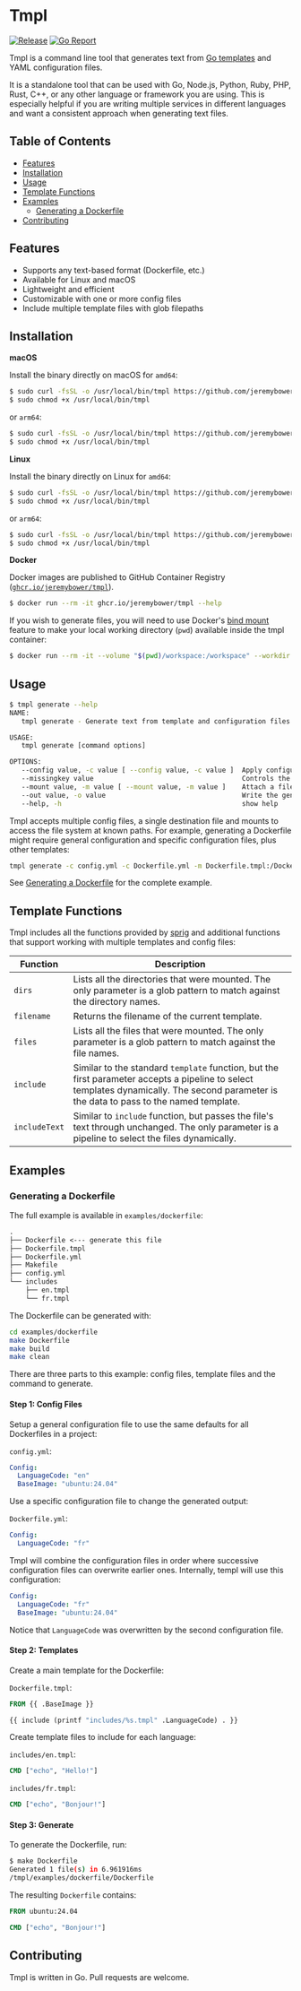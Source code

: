 # Tmpl

[![Release](https://img.shields.io/github/release/jeremybower/tmpl.svg)](https://github.com/jeremybower/tmpl/releases)
[![Go Report](https://goreportcard.com/badge/github.com/jeremybower/tmpl)](https://goreportcard.com/report/github.com/jeremybower/tmpl)

Tmpl is a command line tool that generates text from [Go templates](https://pkg.go.dev/text/template) and YAML configuration files.

It is a standalone tool that can be used with Go, Node.js, Python, Ruby, PHP, Rust, C++, or any other language or framework you are using. This is especially helpful if you are writing multiple services in different languages and want a consistent approach when generating text files.

## Table of Contents

- [Features](#features)
- [Installation](#installation)
- [Usage](#usage)
- [Template Functions](#template-functions)
- [Examples](#examples)
  - [Generating a Dockerfile](#generating-a-dockerfile)
- [Contributing](#contributing)

## Features

- Supports any text-based format (Dockerfile, etc.)
- Available for Linux and macOS
- Lightweight and efficient
- Customizable with one or more config files
- Include multiple template files with glob filepaths

## Installation

**macOS**

Install the binary directly on macOS for `amd64`:

```sh
$ sudo curl -fsSL -o /usr/local/bin/tmpl https://github.com/jeremybower/tmpl/releases/latest/download/tmpl-darwin-amd64
$ sudo chmod +x /usr/local/bin/tmpl
```

or `arm64`:

```sh
$ sudo curl -fsSL -o /usr/local/bin/tmpl https://github.com/jeremybower/tmpl/releases/latest/download/tmpl-darwin-arm64
$ sudo chmod +x /usr/local/bin/tmpl
```

**Linux**

Install the binary directly on Linux for `amd64`:

```sh
$ sudo curl -fsSL -o /usr/local/bin/tmpl https://github.com/jeremybower/tmpl/releases/latest/download/tmpl-linux-amd64
$ sudo chmod +x /usr/local/bin/tmpl
```

or `arm64`:

```sh
$ sudo curl -fsSL -o /usr/local/bin/tmpl https://github.com/jeremybower/tmpl/releases/latest/download/tmpl-linux-arm64
$ sudo chmod +x /usr/local/bin/tmpl
```

**Docker**

Docker images are published to GitHub Container Registry ([`ghcr.io/jeremybower/tmpl`](https://ghcr.io/jeremybower/tmpl)).

```sh
$ docker run --rm -it ghcr.io/jeremybower/tmpl --help
```

If you wish to generate files, you will need to use Docker's [bind mount](https://docs.docker.com/storage/bind-mounts/) feature to make your local working directory (`pwd`) available inside the tmpl container:

```sh
$ docker run --rm -it --volume "$(pwd)/workspace:/workspace" --workdir "/workspace" ghcr.io/jeremybower/tmpl generate --config config.yml --config Dockerfile.yml --mount Dockerfile.tmpl:/Dockerfile.tmpl --mount includes:/includes --out Dockerfile /Dockerfile.tmpl
```

## Usage

```sh
$ tmpl generate --help
NAME:
   tmpl generate - Generate text from template and configuration files

USAGE:
   tmpl generate [command options]

OPTIONS:
   --config value, -c value [ --config value, -c value ]  Apply configuration data to the templates
   --missingkey value                                     Controls the behavior during execution if a map is indexed with a key that is not present in the map (default: error)
   --mount value, -m value [ --mount value, -m value ]    Attach a filesystem mount to the template engine
   --out value, -o value                                  Write the generated text to file
   --help, -h                                             show help
```

Tmpl accepts multiple config files, a single destination file and mounts to access the file system at known paths. For example, generating a Dockerfile might require general configuration and specific configuration files, plus other templates:

```sh
tmpl generate -c config.yml -c Dockerfile.yml -m Dockerfile.tmpl:/Dockerfile -m includes:/includes -o Dockerfile /Dockerfile.tmpl
```

See [Generating a Dockerfile](#generating-a-dockerfile) for the complete example.

## Template Functions

Tmpl includes all the functions provided by [sprig](http://masterminds.github.io/sprig/) and additional functions that support working with multiple templates and config files:

| Function      | Description                                                                                                                                                                              |
| ------------- | ---------------------------------------------------------------------------------------------------------------------------------------------------------------------------------------- |
| `dirs`        | Lists all the directories that were mounted. The only parameter is a glob pattern to match against the directory names.                                                                  |
| `filename`    | Returns the filename of the current template.                                                                                                                                            |
| `files`       | Lists all the files that were mounted. The only parameter is a glob pattern to match against the file names.                                                                             |
| `include`     | Similar to the standard `template` function, but the first parameter accepts a pipeline to select templates dynamically. The second parameter is the data to pass to the named template. |
| `includeText` | Similar to `include` function, but passes the file's text through unchanged. The only parameter is a pipeline to select the files dynamically.                                           |

## Examples

### Generating a Dockerfile

The full example is available in `examples/dockerfile`:

```txt
.
├── Dockerfile <--- generate this file
├── Dockerfile.tmpl
├── Dockerfile.yml
├── Makefile
├── config.yml
└── includes
    ├── en.tmpl
    └── fr.tmpl
```

The Dockerfile can be generated with:

```sh
cd examples/dockerfile
make Dockerfile
make build
make clean
```

There are three parts to this example: config files, template files and the command to generate.

#### Step 1: Config Files

Setup a general configuration file to use the same defaults for all Dockerfiles in a project:

`config.yml`:

```yml
Config:
  LanguageCode: "en"
  BaseImage: "ubuntu:24.04"
```

Use a specific configuration file to change the generated output:

`Dockerfile.yml`:

```yml
Config:
  LanguageCode: "fr"
```

Tmpl will combine the configuration files in order where successive configuration files can overwrite earlier ones. Internally, templ will use this configuration:

```yml
Config:
  LanguageCode: "fr"
  BaseImage: "ubuntu:24.04"
```

Notice that `LanguageCode` was overwritten by the second configuration file.

#### Step 2: Templates

Create a main template for the Dockerfile:

`Dockerfile.tmpl`:

```Dockerfile
FROM {{ .BaseImage }}

{{ include (printf "includes/%s.tmpl" .LanguageCode) . }}
```

Create template files to include for each language:

`includes/en.tmpl`:

```Dockerfile
CMD ["echo", "Hello!"]
```

`includes/fr.tmpl`:

```Dockerfile
CMD ["echo", "Bonjour!"]
```

#### Step 3: Generate

To generate the Dockerfile, run:

```sh
$ make Dockerfile
Generated 1 file(s) in 6.961916ms
/tmpl/examples/dockerfile/Dockerfile
```

The resulting `Dockerfile` contains:

```Dockerfile
FROM ubuntu:24.04

CMD ["echo", "Bonjour!"]
```

## Contributing

Tmpl is written in Go. Pull requests are welcome.
